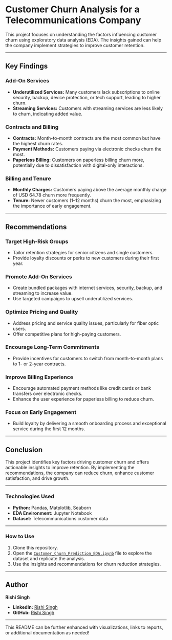 # **Customer Churn Analysis for a Telecommunications Company**

This project focuses on understanding the factors influencing customer churn using exploratory data analysis (EDA). The insights gained can help the company implement strategies to improve customer retention.

---

## **Key Findings**

### **Add-On Services**
- **Underutilized Services:** Many customers lack subscriptions to online security, backup, device protection, or tech support, leading to higher churn.  
- **Streaming Services:** Customers with streaming services are less likely to churn, indicating added value.  

### **Contracts and Billing**
- **Contracts:** Month-to-month contracts are the most common but have the highest churn rates.  
- **Payment Methods:** Customers paying via electronic checks churn the most.  
- **Paperless Billing:** Customers on paperless billing churn more, potentially due to dissatisfaction with digital-only interactions.  

### **Billing and Tenure**
- **Monthly Charges:** Customers paying above the average monthly charge of USD 64.78 churn more frequently.  
- **Tenure:** Newer customers (1–12 months) churn the most, emphasizing the importance of early engagement.  

---

## **Recommendations**

### **Target High-Risk Groups**
- Tailor retention strategies for senior citizens and single customers.  
- Provide loyalty discounts or perks to new customers during their first year.  

### **Promote Add-On Services**
- Create bundled packages with internet services, security, backup, and streaming to increase value.  
- Use targeted campaigns to upsell underutilized services.  

### **Optimize Pricing and Quality**
- Address pricing and service quality issues, particularly for fiber optic users.  
- Offer competitive plans for high-paying customers.  

### **Encourage Long-Term Commitments**
- Provide incentives for customers to switch from month-to-month plans to 1- or 2-year contracts.  

### **Improve Billing Experience**
- Encourage automated payment methods like credit cards or bank transfers over electronic checks.  
- Enhance the user experience for paperless billing to reduce churn.  

### **Focus on Early Engagement**
- Build loyalty by delivering a smooth onboarding process and exceptional service during the first 12 months.  

---

## **Conclusion**

This project identifies key factors driving customer churn and offers actionable insights to improve retention. By implementing the recommendations, the company can reduce churn, enhance customer satisfaction, and drive growth.

---

### **Technologies Used**
- **Python:** Pandas, Matplotlib, Seaborn  
- **EDA Environment:** Jupyter Notebook  
- **Dataset:** Telecommunications customer data  

---

### How to Use
1. Clone this repository.
2. Open the [`Customer_Churn_Prediction_EDA.ipynb`](Customer_Churn_Prediction_EDA.ipynb) file to explore the dataset and replicate the analysis.
3. Use the insights and recommendations for churn reduction strategies.

---

## **Author**
**Rishi Singh**  
- **LinkedIn:** [Rishi Singh](https://www.linkedin.com/in/ds-rishisingh)  
- **GitHub:** [Rishi Singh](https://github.com/Rishi-Singh-11)  

---

This README can be further enhanced with visualizations, links to reports, or additional documentation as needed!

